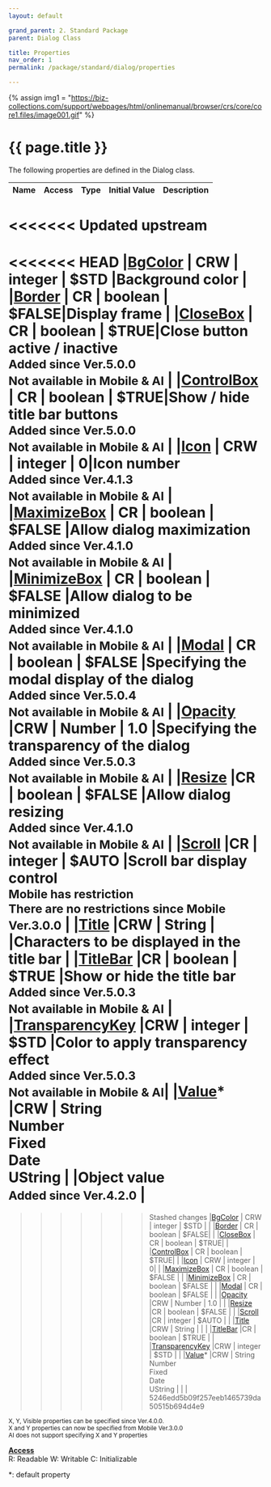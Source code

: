 ```yaml
---
layout: default

grand_parent: 2. Standard Package
parent: Dialog Class

title: Properties
nav_order: 1
permalink: /package/standard/dialog/properties

---
```

{% assign img1 = "https://biz-collections.com/support/webpages/html/onlinemanual/browser/crs/core/core1.files/image001.gif" %}


# {{ page.title }}

The following properties are defined in the Dialog class.

|Name       | Access | Type   | Initial Value |  Description |
|----------	|--------|--------|---------------|--------------|
<<<<<<< Updated upstream
=======
<<<<<<< HEAD
|[BgColor](/package/standard/dialog/properties/BgColor) | CRW | integer | $STD |Background color  |
|[Border](/package/standard/dialog/properties/border) | CR | boolean | $FALSE|Display frame |
|[CloseBox](/package/standard/dialog/properties/closebox) | CR | boolean | $TRUE|Close button active / inactive<br><small>Added since Ver.5.0.0<br>Not available in Mobile & AI</small> |
|[ControlBox](/package/standard/dialog/properties/ControlBox) | CR | boolean | $TRUE|Show / hide title bar buttons<br><small>Added since Ver.5.0.0<br>Not available in Mobile & AI</small> |
|[Icon](/package/standard/dialog/properties/Icon) | CRW | integer | 0|Icon number<br><small>Added since Ver.4.1.3<br>Not available in Mobile & AI</small> |
|[MaximizeBox](/package/standard/dialog/properties/MaximizeBox) | CR | boolean | $FALSE |Allow dialog maximization<br><small>Added since Ver.4.1.0<br>Not available in Mobile & AI</small> |
|[MinimizeBox](/package/standard/dialog/properties/MinimizeBox) | CR | boolean | $FALSE |Allow dialog to be minimized<br><small>Added since Ver.4.1.0<br>Not available in Mobile & AI</small> |
|[Modal](/package/standard/dialog/properties/Modal) | CR | boolean | $FALSE |Specifying the modal display of the dialog<br><small>Added since Ver.5.0.4<br>Not available in Mobile & AI</small> |
|[Opacity](/package/standard/dialog/properties/Opacity) |CRW | Number | 1.0 |Specifying the transparency of the dialog<br><small>Added since Ver.5.0.3<br>Not available in Mobile & AI</small> |
|[Resize](/package/standard/dialog/properties/Resize) |CR | boolean | $FALSE |Allow dialog resizing<br><small>Added since Ver.4.1.0<br>Not available in Mobile & AI</small> |
|[Scroll](/package/standard/dialog/properties/Scroll) |CR | integer | $AUTO |Scroll bar display control<br><small>Mobile has restriction<br>There are no restrictions since Mobile Ver.3.0.0</small> |
|[Title](/package/standard/dialog/properties/Title) |CRW | String |  |Characters to be displayed in the title bar |
|[TitleBar](/package/standard/dialog/properties/TitleBar) |CR | boolean | $TRUE |Show or hide the title bar<br><small>Added since Ver.5.0.3<br>Not available in Mobile & AI</small> |
|[TransparencyKey](/package/standard/dialog/properties/TransparencyKey) |CRW | integer | $STD |Color to apply transparency effect <br><small>Added since Ver.5.0.3<br>Not available in Mobile & AI</small>|
|[Value](/package/standard/dialog/properties/value)* |CRW | String<br>Number<br>Fixed<br>Date<br>UString |  |Object value<br><small>Added since Ver.4.2.0</small> |
=======
>>>>>>> Stashed changes
|[BgColor](/package/standard/dialog/properties/bgcolor) | CRW | integer | $STD |  |
|[Border](/package/standard/dialog/properties/border) | CR | boolean | $FALSE| |
|[CloseBox](/package/standard/dialog/properties/closebox) | CR | boolean | $TRUE| |
|[ControlBox](/package/standard/dialog/properties/controlbox) | CR | boolean | $TRUE| |
|[Icon](/package/standard/dialog/properties/icon) | CRW | integer | 0| |
|[MaximizeBox](/package/standard/dialog/properties/maximizebox) | CR | boolean | $FALSE | |
|[MinimizeBox](/package/standard/dialog/properties/minimizebox) | CR | boolean | $FALSE | |
|[Modal](/package/standard/dialog/properties/modal) | CR | boolean | $FALSE | |
|[Opacity](/package/standard/dialog/properties/opacity) |CRW | Number | 1.0 | |
|[Resize](/package/standard/dialog/properties/eesize) |CR | boolean | $FALSE | |
|[Scroll](/package/standard/dialog/properties/scroll) |CR | integer | $AUTO | |
|[Title](/package/standard/dialog/properties/title) |CRW | String |  | |
|[TitleBar](/package/standard/dialog/properties/titlebar) |CR | boolean | $TRUE | |
|[TransparencyKey](/package/standard/dialog/properties/transparencykey) |CRW | integer | $STD | |
|[Value](/package/standard/dialog/properties/value)* |CRW | String<br>Number<br>Fixed<br>Date<br>UString |  | |
>>>>>>> 5246edd5b09f257eeb1465739da50515b694d4e9


<small>X, Y, Visible properties can be specified since Ver.4.0.0.<br>X and Y properties can now be specified from Mobile Ver.3.0.0<br>AI does not support specifying X and Y properties</small>

<u><b>Access</b></u><br>
R: Readable
W: Writable
C: Initializable

*: default property